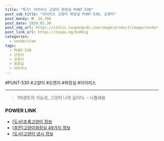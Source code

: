 ```yaml
--- 
title: "특가! 아이리스 고양이 화장실 PUNT-530" 
post_sub_title: "아이리스 고양이 화장실 PUNT-530, 오렌지" 
post_money: ₩. 24,390 
post_date: 2020.01.30 
post_img_url: https://static.coupangcdn.com/image/product/image/vendoritem/2017/10/27/3103546551/a546d694-a6c5-496e-a341-93d791b622bd.jpg 
post_link_url: https://coupa.ng/bnHVcg 
categories: 
  - vendoritem 
tags: 
  - PUNT-530 
  - 고양이 
  - 오렌지 
  - 화장실 
  - 아이리스 
--- 
```

  #PUNT-530 #고양이 #오렌지 #화장실 #아이리스 
<hr> 

> 1퍼센트의 가능성, 그것이 나의 길이다. – 나폴레옹 


### POWER LINK

* <a href="https://blog.naver.com/santokki14/221769506134" target="_blank">[도서]초록고양이 정보</a>
* <a href="https://blog.naver.com/fasyy4321/221789568194" target="_blank">[추천]고양이화장실 49가지 정보</a>
* <a href="https://blog.naver.com/sakai111/221760532494" target="_blank">[도서]고양이 낸시 정보</a>
